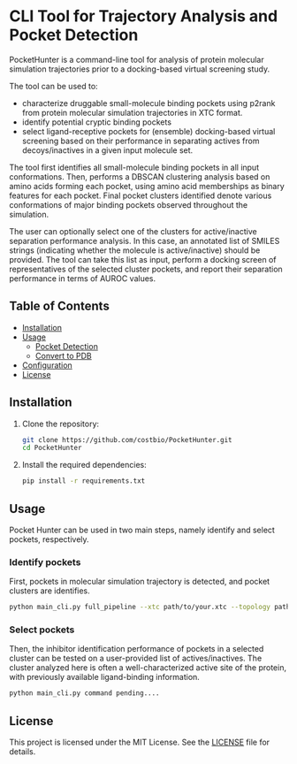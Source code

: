 # CLI Tool for Trajectory Analysis and Pocket Detection

PocketHunter is a command-line tool for analysis of protein molecular simulation trajectories prior to a docking-based virtual screening study. 

The tool can be used to:

* characterize druggable small-molecule binding pockets using p2rank from protein molecular simulation trajectories in XTC format. 
* identify potential cryptic binding pockets
* select ligand-receptive pockets for (ensemble) docking-based virtual screening based on their performance in separating actives from decoys/inactives in a given input molecule set.

The tool first identifies all small-molecule binding pockets in all input conformations. Then, performs a DBSCAN clustering analysis based on amino acids forming each pocket, using amino acid memberships as binary features for each pocket. Final pocket clusters identified denote various conformations of major binding pockets observed throughout the simulation.

The user can optionally select one of the clusters for active/inactive separation performance analysis. In this case, an annotated list of SMILES strings (indicating whether the molecule is active/inactive) should be provided. The tool can take this list as input, perform a docking screen of representatives of the selected cluster pockets, and report their separation performance in terms of AUROC values.


## Table of Contents
- [Installation](#installation)
- [Usage](#usage)
  - [Pocket Detection](#pocket-detection)
  - [Convert to PDB](#convert-to-pdb)
- [Configuration](#configuration)
- [License](#license)

## Installation

1. Clone the repository:
    ```bash
    git clone https://github.com/costbio/PocketHunter.git
    cd PocketHunter
    ```

2. Install the required dependencies:
    ```bash
    pip install -r requirements.txt
    ```

## Usage

Pocket Hunter can be used in two main steps, namely identify and select pockets, respectively.

### Identify pockets

First, pockets in molecular simulation trajectory is detected, and pocket clusters are identifies.

```bash
python main_cli.py full_pipeline --xtc path/to/your.xtc --topology path/to/your_topology.pdb --numthreads 4 --output path/to/output_dir --min_prob 0.7 --stride 10
```

### Select pockets

Then, the inhibitor identification performance of pockets in a selected cluster can be tested on a user-provided list of actives/inactives. The cluster analyzed here is often a well-characterized active site of the protein, with previously available ligand-binding information.

```bash
python main_cli.py command pending....
```

## License

This project is licensed under the MIT License. See the [LICENSE](LICENSE) file for details.
